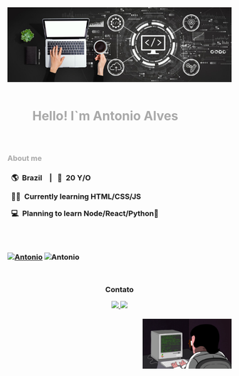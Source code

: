 
<div  align="center">
<img alt="Computador" src="./image/notebook.jpg">
</div>
<br>
<h1>
<p style="color:darkgrey;">&emsp;&emsp;Hello! I`m Antonio Alves<p>
</h1>

<br>
<h3 style="color:darkgrey;" >About me<h3>
<p>&ensp;🌎&ensp;Brazil&emsp;| &ensp;👦&ensp;20 Y/O</p>
<p>&ensp;👨‍💻&ensp;Currently learning HTML/CSS/JS</p>
<p>&ensp;💻&ensp;Planning to learn Node/React/Python🐍</p>
<br><br>

[![Antonio](https://github-readme-stats.vercel.app/api?username=AntonioAlvesFilho&theme=dark&fault&show_icons=true)](https://github.com/AntonioAlvesFilho/) ![Antonio](https://github-readme-stats.vercel.app/api/top-langs/?username=AntonioAlvesFilho&hide=html&layout=compact=true&theme=dark)

<br>

<div  align="center">

<p >Contato</p>

<a href="https://web.whatsapp.com/send?phone=+5511959070839" target="blank"> 
    <img src="https://img.shields.io/badge/WhatsApp-25D366?style=for-the-badge&logo=whatsapp&logoColor=white"  width=100>
</a>
        
<a href="mailto:antonioalves987654321@gmail.com">
    <img src="https://img.shields.io/badge/Gmail-D14836?style=for-the-badge&logo=gmail&logoColor=white" target="blank" width=75>
    </a>
</div>

<br>

<img src="./image/prog.gif" width=200 align=right>

